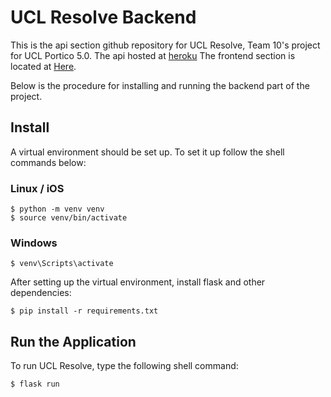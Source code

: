 # UCL Resolve Backend
This is the api section github repository for UCL Resolve, Team 10's project for UCL Portico 5.0. 
The api hosted at [heroku](https://ucl-report-estate.herokuapp.com/)
The frontend section is located at [Here](https://github.com/ucl-hackathon-2022/frontend).

Below is the procedure for installing and running the backend part of the project.

## Install

A virtual environment should be set up. To set it up follow the shell commands below:

### Linux / iOS
```
$ python -m venv venv
$ source venv/bin/activate
```

### Windows
```
$ venv\Scripts\activate
```

After setting up the virtual environment, install flask and other dependencies:

``` 
$ pip install -r requirements.txt
```

## Run the Application

To run UCL Resolve, type the following shell command:
```
$ flask run
```
